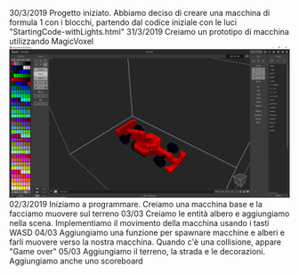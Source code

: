 30/3/2019
Progetto iniziato. Abbiamo deciso di creare una macchina di formula 1 con i blocchi, partendo dal codice iniziale con le luci "StartingCode-withLights.html"
31/3/2019
Creiamo un prototipo di macchina utilizzando MagicVoxel
![Prototipo](/photos/magica.png "Prototipo")
02/3/2019
Iniziamo a programmare. Creiamo una macchina base e la facciamo muovere sul terreno
03/03
Creiamo le entità albero e aggiungiamo nella scena. Implementiamo il movimento della macchina usando i tasti WASD
04/03
Aggiungiamo una funzione per spawnare macchine e alberi e farli muovere verso la nostra macchina. Quando c'è una collisione, appare "Game over"
05/03
Aggiungiamo il terreno, la strada e le decorazioni. Aggiungiamo anche uno scoreboard